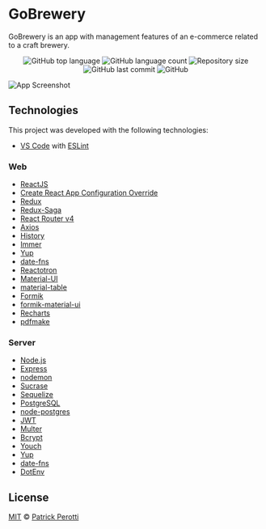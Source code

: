 # GoBrewery

GoBrewery is an app with management features of an e-commerce related to a craft brewery.

<p align="center">
  <img alt="GitHub top language" src="https://img.shields.io/github/languages/top/p-perotti/gobrewery">
  <img alt="GitHub language count" src="https://img.shields.io/github/languages/count/p-perotti/gobrewery">
  <img alt="Repository size" src="https://img.shields.io/github/repo-size/p-perotti/gobrewery">
  <img alt="GitHub last commit" src="https://img.shields.io/github/last-commit/p-perotti/gobrewery">
  <img alt="GitHub" src="https://img.shields.io/github/license/p-perotti/gobrewery">   
</p>

![App Screenshot](https://res.cloudinary.com/p-perotti/image/upload/v1600791986/github/gobrewery/gobrewery-dashboard.png)

## Technologies

This project was developed with the following technologies:

-  [VS Code](https://code.visualstudio.com/) with [ESLint](https://marketplace.visualstudio.com/items?itemName=dbaeumer.vscode-eslint)
### Web

-  [ReactJS](https://reactjs.org/)
-  [Create React App Configuration Override](https://github.com/sharegate/craco)
-  [Redux](https://redux.js.org/)
-  [Redux-Saga](https://redux-saga.js.org/)
-  [React Router v4](https://github.com/ReactTraining/react-router)
-  [Axios](https://github.com/axios/axios)
-  [History](https://www.npmjs.com/package/history)
-  [Immer](https://github.com/immerjs/immer)
-  [Yup](https://www.npmjs.com/package/yup)
-  [date-fns](https://date-fns.org/)  
-  [Reactotron](https://infinite.red/reactotron)
-  [Material-UI](https://material-ui.com/)
-  [material-table](https://material-table.com/#/)
-  [Formik](https://formik.org/)
-  [formik-material-ui](https://www.npmjs.com/package/formik-material-ui)
-  [Recharts](https://recharts.org/en-US)
-  [pdfmake](http://pdfmake.org/#/)

### Server

-  [Node.js](https://nodejs.org/)
-  [Express](https://expressjs.com/)
-  [nodemon](https://nodemon.io/)
-  [Sucrase](https://github.com/alangpierce/sucrase)
-  [Sequelize](http://docs.sequelizejs.com/)
-  [PostgreSQL](https://www.postgresql.org/)
-  [node-postgres](https://www.npmjs.com/package/pg)
-  [JWT](https://jwt.io/)
-  [Multer](https://github.com/expressjs/multer)
-  [Bcrypt](https://www.npmjs.com/package/bcrypt)
-  [Youch](https://www.npmjs.com/package/youch)
-  [Yup](https://www.npmjs.com/package/yup)
-  [date-fns](https://date-fns.org/)
-  [DotEnv](https://www.npmjs.com/package/dotenv)

## License
[MIT](https://choosealicense.com/licenses/mit/) © [Patrick Perotti](https://www.linkedin.com/in/patrick-perotti/)
